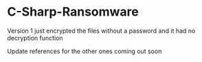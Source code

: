 # C-Sharp-Ransomware

Version 1 just encrypted the files without a password and it had no decryption function

Update references for the other ones coming out soon
